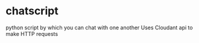 # chatscript
python script by which you can chat with one another
Uses Cloudant api to make HTTP requests
